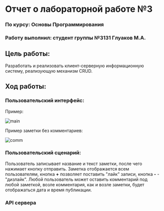 # Отчет о лабораторной работе №3
### По курсу: Основы Программирования
### Работу выполнил: студент группы №3131 Глуаков М.А.
## Цель работы:
Разработать и реализовать клиент-серверную информационную систему, реализующую механизм CRUD.
## Ход работы:
### Пользовательский интерфейс:
Пример:

![main](https://user-images.githubusercontent.com/122292517/212752013-29b35a5d-c2b0-4997-a703-c5eef8b1ca51.jpg)

Пример заметки без комментариев:

![comm](https://user-images.githubusercontent.com/122292517/212752030-0bf940cb-501e-4691-bef9-5a7b16d2be51.jpg)

### Пользовательский сценарий:

Пользователь записывает название и текст заметки, после чего нажимает кнопку отправить. Заметка отображается всем пользователям, кнопка **+** позволяет поставить "лайк" записи,
кнопка **-** - "дизлайк". Любой пользователь может оставить комментарий под любой заметкой, возле комментария, как и возле заметки, будет отображаться дата и время публикации.

### API сервера

